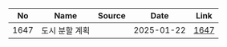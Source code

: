 | No| Name| Source| Date| Link|
|--|--|--|--|--|
|1647| 도시 분할 계획| | 2025-01-22 | [1647](./1647/README.md)|
